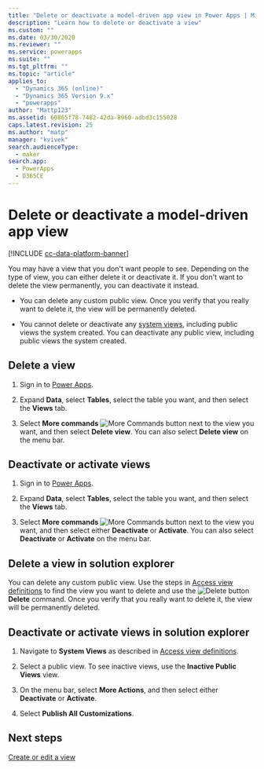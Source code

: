 ```yaml
---
title: "Delete or deactivate a model-driven app view in Power Apps | MicrosoftDocs"
description: "Learn how to delete or deactivate a view"
ms.custom: ""
ms.date: 03/30/2020
ms.reviewer: ""
ms.service: powerapps
ms.suite: ""
ms.tgt_pltfrm: ""
ms.topic: "article"
applies_to: 
  - "Dynamics 365 (online)"
  - "Dynamics 365 Version 9.x"
  - "powerapps"
author: "Mattp123"
ms.assetid: 60865f78-7482-42da-8960-adbd3c155028
caps.latest.revision: 25
ms.author: "matp"
manager: "kvivek"
search.audienceType: 
  - maker
search.app: 
  - PowerApps
  - D365CE
---
```

# Delete or deactivate a model-driven app view 

[!INCLUDE [cc-data-platform-banner](../../includes/cc-data-platform-banner.md)]

<a name="BKMK_RemoveViews"></a>   

 You may have a view that you don't want people to see. Depending on the type of view, you can either delete it or deactivate it. If you don't want to delete the view permanently, you can deactivate it instead.
 
  * You can delete any custom public view. Once you verify that you really want to delete it, the view will be permanently deleted.

  * You cannot delete or deactivate any [system views](create-edit-views.md#system-views), including public views the system created. You can deactivate any public view, including public views the system created.

## Delete a view

1.  Sign in to [Power Apps](https://make.powerapps.com/?utm_source=padocs&utm_medium=linkinadoc&utm_campaign=referralsfromdoc).  

2.  Expand **Data**, select **Tables**, select the table you want, and then select the **Views** tab.

3.  Select **More commands** ![More Commands button](media/more-commands.gif "More Commands button for Forms") next to the view you want, and then select **Delete view**. You can also select **Delete view** on the menu bar.

## Deactivate or activate views  

1.  Sign in to [Power Apps](https://make.powerapps.com/?utm_source=padocs&utm_medium=linkinadoc&utm_campaign=referralsfromdoc).  

2.  Expand **Data**, select **Tables**, select the table you want, and then select the **Views** tab.

3.  Select **More commands** ![More Commands button](media/more-commands.gif "More Commands button for Forms") next to the view you want, and then select either **Deactivate** or **Activate**. You can also select **Deactivate** or **Activate** on the menu bar.

## Delete a view in solution explorer  

You can delete any custom public view. Use the steps in [Access view definitions](accessing-view-definitions.md#open-a-view-for-editing-in-solution-explorer) to find the view you want to delete and use the ![Delete button](media/delete.gif "Delete button")**Delete** command. Once you verify that you really want to delete it, the view will be permanently deleted.  
  
## Deactivate or activate views in solution explorer 

1.  Navigate to **System Views** as described in [Access view definitions](accessing-view-definitions.md#open-a-view-for-editing-in-solution-explorer).  
  
2.  Select a public view. To see inactive views, use the **Inactive Public Views** view.  
  
3.  On the menu bar, select **More Actions**, and then select either **Deactivate** or **Activate**.  
  
4.  Select **Publish All Customizations**. 

## Next steps
[Create or edit a view](create-and-edit-views.md)
